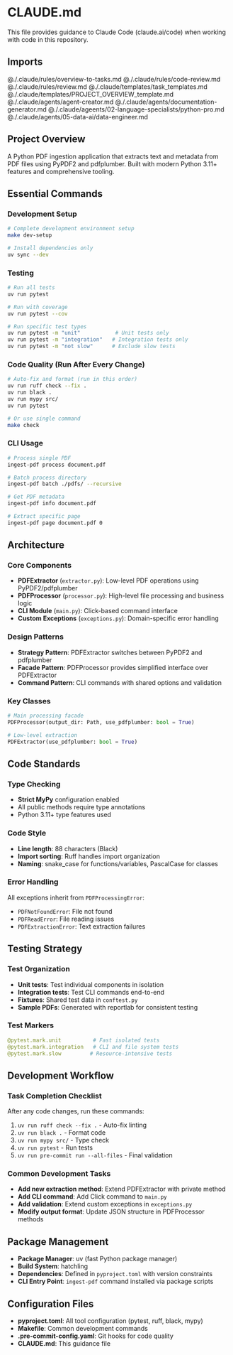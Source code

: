 # CLAUDE.md

This file provides guidance to Claude Code (claude.ai/code) when working with code in this repository.

## Imports

@./.claude/rules/overview-to-tasks.md
@./.claude/rules/code-review.md
@./.claude/rules/review.md
@./.claude/templates/task_templates.md
@./.claude/templates/PROJECT_OVERVIEW_template.md
@./.claude/agents/agent-creator.md
@./.claude/agents/documentation-generator.md
@./.claude/ageents/02-language-specialists/python-pro.md
@./.claude/agents/05-data-ai/data-engineer.md

## Project Overview

A Python PDF ingestion application that extracts text and metadata from PDF files using PyPDF2 and pdfplumber. Built with modern Python 3.11+ features and comprehensive tooling.

## Essential Commands

### Development Setup

```bash
# Complete development environment setup
make dev-setup

# Install dependencies only
uv sync --dev
```

### Testing

```bash
# Run all tests
uv run pytest

# Run with coverage
uv run pytest --cov

# Run specific test types
uv run pytest -m "unit"           # Unit tests only
uv run pytest -m "integration"   # Integration tests only
uv run pytest -m "not slow"      # Exclude slow tests
```

### Code Quality (Run After Every Change)

```bash
# Auto-fix and format (run in this order)
uv run ruff check --fix .
uv run black .
uv run mypy src/
uv run pytest

# Or use single command
make check
```

### CLI Usage

```bash
# Process single PDF
ingest-pdf process document.pdf

# Batch process directory
ingest-pdf batch ./pdfs/ --recursive

# Get PDF metadata
ingest-pdf info document.pdf

# Extract specific page
ingest-pdf page document.pdf 0
```

## Architecture

### Core Components

- **PDFExtractor** (`extractor.py`): Low-level PDF operations using PyPDF2/pdfplumber
- **PDFProcessor** (`processor.py`): High-level file processing and business logic
- **CLI Module** (`main.py`): Click-based command interface
- **Custom Exceptions** (`exceptions.py`): Domain-specific error handling

### Design Patterns

- **Strategy Pattern**: PDFExtractor switches between PyPDF2 and pdfplumber
- **Facade Pattern**: PDFProcessor provides simplified interface over PDFExtractor
- **Command Pattern**: CLI commands with shared options and validation

### Key Classes

```python
# Main processing facade
PDFProcessor(output_dir: Path, use_pdfplumber: bool = True)

# Low-level extraction
PDFExtractor(use_pdfplumber: bool = True)
```

## Code Standards

### Type Checking

- **Strict MyPy** configuration enabled
- All public methods require type annotations
- Python 3.11+ type features used

### Code Style

- **Line length**: 88 characters (Black)
- **Import sorting**: Ruff handles import organization
- **Naming**: snake_case for functions/variables, PascalCase for classes

### Error Handling

All exceptions inherit from `PDFProcessingError`:

- `PDFNotFoundError`: File not found
- `PDFReadError`: File reading issues  
- `PDFExtractionError`: Text extraction failures

## Testing Strategy

### Test Organization

- **Unit tests**: Test individual components in isolation
- **Integration tests**: Test CLI commands end-to-end
- **Fixtures**: Shared test data in `conftest.py`
- **Sample PDFs**: Generated with reportlab for consistent testing

### Test Markers

```python
@pytest.mark.unit          # Fast isolated tests
@pytest.mark.integration   # CLI and file system tests
@pytest.mark.slow         # Resource-intensive tests
```

## Development Workflow

### Task Completion Checklist

After any code changes, run these commands:

1. `uv run ruff check --fix .` - Auto-fix linting
2. `uv run black .` - Format code
3. `uv run mypy src/` - Type check
4. `uv run pytest` - Run tests
5. `uv run pre-commit run --all-files` - Final validation

### Common Development Tasks

- **Add new extraction method**: Extend PDFExtractor with private method
- **Add CLI command**: Add Click command to `main.py`
- **Add validation**: Extend custom exceptions in `exceptions.py`
- **Modify output format**: Update JSON structure in PDFProcessor methods

## Package Management

- **Package Manager**: uv (fast Python package manager)
- **Build System**: hatchling
- **Dependencies**: Defined in `pyproject.toml` with version constraints
- **CLI Entry Point**: `ingest-pdf` command installed via package scripts

## Configuration Files

- **pyproject.toml**: All tool configuration (pytest, ruff, black, mypy)
- **Makefile**: Common development commands
- **.pre-commit-config.yaml**: Git hooks for code quality
- **CLAUDE.md**: This guidance file
